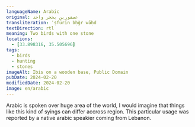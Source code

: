 ```yaml
---
languageName: Arabic
original: عصفورين بحجر واحد
transliteration: ʿṣfūrīn bḥǧr wāḥd
textDirection: rtl
meaning: Two birds with one stone
locations:
  - [33.898316, 35.505696]
tags:
  - birds
  - hunting
  - stones
imageAlt: Ibis on a wooden base, Public Domain
pubDate: 2024-02-20
modifiedDate: 2024-02-20
image: en/arabic
---
```


Arabic is spoken over huge area of the world, I would imagine that things
like this kind of syings can differ accross region.
This particular usage was reported by a native arabic speakier coming from Lebanon.
